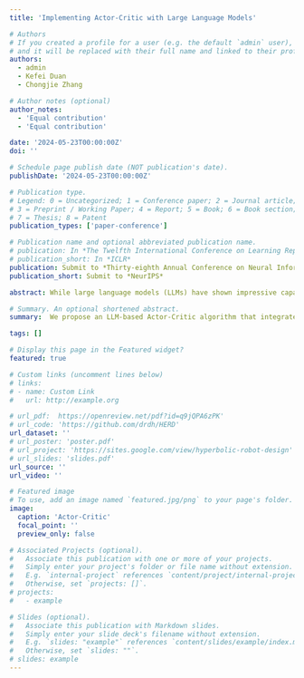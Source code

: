 ```yaml
---
title: 'Implementing Actor-Critic with Large Language Models'

# Authors
# If you created a profile for a user (e.g. the default `admin` user), write the username (folder name) here
# and it will be replaced with their full name and linked to their profile.
authors:
  - admin
  - Kefei Duan
  - Chongjie Zhang

# Author notes (optional)
author_notes:
  - 'Equal contribution'
  - 'Equal contribution'

date: '2024-05-23T00:00:00Z'
doi: ''

# Schedule page publish date (NOT publication's date).
publishDate: '2024-05-23T00:00:00Z'

# Publication type.
# Legend: 0 = Uncategorized; 1 = Conference paper; 2 = Journal article;
# 3 = Preprint / Working Paper; 4 = Report; 5 = Book; 6 = Book section;
# 7 = Thesis; 8 = Patent
publication_types: ['paper-conference']

# Publication name and optional abbreviated publication name.
# publication: In *The Twelfth International Conference on Learning Representations*
# publication_short: In *ICLR*
publication: Submit to *Thirty-eighth Annual Conference on Neural Information Processing Systems*
publication_short: Submit to *NeurIPS*

abstract: While large language models (LLMs) have shown impressive capability across numerous tasks, they often struggle with interactive decision-making tasks if they are used as actor-only methods, i.e., directly generating and selecting actions based on previous trajectories. This struggle is because LLMs generate textual action auto-regressively and do not conduct explicit long-term planning, which is often necessary for decision-making tasks. Hence recent work turns to critic-only methods, which use other repurposed LLMs as critics to evaluate each action candidate through planning and simulating and select the action with the best-estimated evaluation. However, both actor-only and critic-only methods ignore the interrelation between actor and critic, prioritize one over the other, and insufficiently exploit the valuable knowledge from the actor and critic for decision-making. To address this problem, we propose to integrate prior actor-only and critic-only methods in the way that would utilize the merits of the actor-critic algorithm with the strengths of LLMs. Specifically, we design two novel critics to exploit the strong prior knowledge in LLMs and integrate them with the actor via in-context learning and solving an optimization problem, respectively, during different decision-making phases. Empirically, we apply our approach to a diverse set of decision-making tasks that cover both high-level action space (ALFWorld) and low-level action space (BabyAI-text). Our method outperforms other state-of-the-art baselines using the same 7B/8B open-source LLMs and even exceeds ReAct using GPT-4 in most settings.

# Summary. An optional shortened abstract.
summary:  We propose an LLM-based Actor-Critic algorithm that integrates prior actor-only and critic-only methods in the way that would utilize the merits of the actor-critic algorithm with the strengths of LLMs.

tags: []

# Display this page in the Featured widget?
featured: true

# Custom links (uncomment lines below)
# links:
# - name: Custom Link
#   url: http://example.org

# url_pdf:  https://openreview.net/pdf?id=q9jQPA6zPK'
# url_code: 'https://github.com/drdh/HERD'
url_dataset: ''
# url_poster: 'poster.pdf'
# url_project: 'https://sites.google.com/view/hyperbolic-robot-design'
# url_slides: 'slides.pdf'
url_source: ''
url_video: ''

# Featured image
# To use, add an image named `featured.jpg/png` to your page's folder.
image:
  caption: 'Actor-Critic'
  focal_point: ''
  preview_only: false

# Associated Projects (optional).
#   Associate this publication with one or more of your projects.
#   Simply enter your project's folder or file name without extension.
#   E.g. `internal-project` references `content/project/internal-project/index.md`.
#   Otherwise, set `projects: []`.
# projects:
#   - example

# Slides (optional).
#   Associate this publication with Markdown slides.
#   Simply enter your slide deck's filename without extension.
#   E.g. `slides: "example"` references `content/slides/example/index.md`.
#   Otherwise, set `slides: ""`.
# slides: example
---
```

